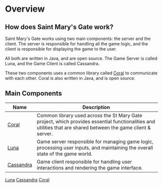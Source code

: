 # Overview

## How does Saint Mary's Gate work?

Saint Mary's Gate works using two main components: the server and the client. The server is responsible for handling all the game logic, and the client is responsible for displaying the game to the user.

All both are written in Java, and are open source. The Game Server is called Luna, and the Game Client is called Cassandra.

These two components uses a common library called <a href="https://github.com/st-mary/Coral">Coral</a> to communicate with each other. Coral is also written in Java, and is open source.

## Main Components

| Name                                 | Description                                                                                                                                                   |
|--------------------------------------|---------------------------------------------------------------------------------------------------------------------------------------------------------------|
| <a href="Coral.md">Coral</a>         | Common library used across the St Mary Gate project, which provides essential functionalities and utilities that are shared between the game client & server. |
| <a href="Luna.md">Luna</a>           | Game server responsible for managing game logic, processing user inputs, and maintaining the overall state of the game world.                                 |
| <a href="Cassandra.md">Cassandra</a> | Game client responsible for handling user interactions and rendering the game interface.                                                                      |

<seealso>
    <category ref="related">
        <a href="Luna.md">Luna</a>
        <a href="Cassandra.md">Cassandra</a>
        <a href="Coral.md">Coral</a>
    </category>
</seealso>